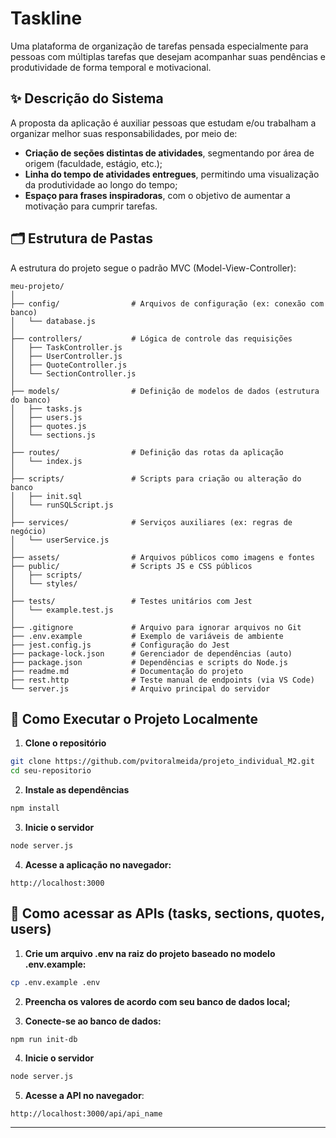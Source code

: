 # Taskline

Uma plataforma de organização de tarefas pensada especialmente para pessoas com múltiplas tarefas que desejam acompanhar suas pendências e produtividade de forma temporal e motivacional.

## ✨ Descrição do Sistema

A proposta da aplicação é auxiliar pessoas que estudam e/ou trabalham a organizar melhor suas responsabilidades, por meio de:

- **Criação de seções distintas de atividades**, segmentando por área de origem (faculdade, estágio, etc.);
- **Linha do tempo de atividades entregues**, permitindo uma visualização da produtividade ao longo do tempo;
- **Espaço para frases inspiradoras**, com o objetivo de aumentar a motivação para cumprir tarefas.

## 🗂️ Estrutura de Pastas

A estrutura do projeto segue o padrão MVC (Model-View-Controller):

```
meu-projeto/
│
├── config/                # Arquivos de configuração (ex: conexão com banco)
│   └── database.js
│
├── controllers/           # Lógica de controle das requisições
│   ├── TaskController.js
│   ├── UserController.js
│   ├── QuoteController.js
│   └── SectionController.js
│
├── models/                # Definição de modelos de dados (estrutura do banco)
│   ├── tasks.js
│   ├── users.js
│   ├── quotes.js
│   └── sections.js
│
├── routes/                # Definição das rotas da aplicação
│   └── index.js
│
├── scripts/               # Scripts para criação ou alteração do banco
│   ├── init.sql
│   └── runSQLScript.js
│
├── services/              # Serviços auxiliares (ex: regras de negócio)
│   └── userService.js
│
├── assets/                # Arquivos públicos como imagens e fontes
├── public/                # Scripts JS e CSS públicos
│   ├── scripts/
│   └── styles/
│
├── tests/                 # Testes unitários com Jest
│   └── example.test.js
│
├── .gitignore             # Arquivo para ignorar arquivos no Git
├── .env.example           # Exemplo de variáveis de ambiente
├── jest.config.js         # Configuração do Jest
├── package-lock.json      # Gerenciador de dependências (auto)
├── package.json           # Dependências e scripts do Node.js
├── readme.md              # Documentação do projeto
├── rest.http              # Teste manual de endpoints (via VS Code)
└── server.js              # Arquivo principal do servidor
```

## 🚀 Como Executar o Projeto Localmente

1. **Clone o repositório**
```bash
git clone https://github.com/pvitoralmeida/projeto_individual_M2.git
cd seu-repositorio
```

2. **Instale as dependências**
```bash
npm install
```

3. **Inicie o servidor**
```bash
node server.js
```

4. **Acesse a aplicação no navegador:**
```
http://localhost:3000
```

## 👾 Como acessar as APIs (tasks, sections, quotes, users)

1. **Crie um arquivo .env na raiz do projeto baseado no modelo .env.example:**
```bash
cp .env.example .env
```
2. **Preencha os valores de acordo com seu banco de dados local;**

3. **Conecte-se ao banco de dados:**
```bash
npm run init-db
```

4. **Inicie o servidor**
```bash
node server.js
```

5. **Acesse a API no navegador**:
```
http://localhost:3000/api/api_name
```

---
